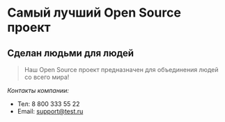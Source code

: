 # Самый лучший Open Source проект

## Сделан людьми для людей

> Наш Open Source проект предназначен для объединения людей со всего мира!

  _Контакты компании:_
 
 * Тел: 8 800 333 55 22
 * Email: support@test.ru
